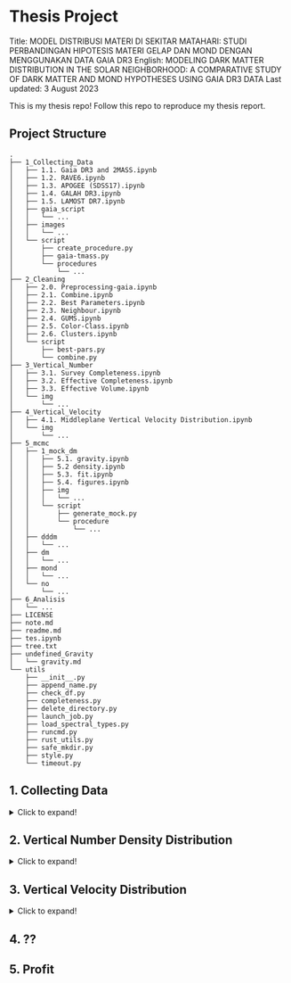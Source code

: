 # Thesis Project
Title: MODEL DISTRIBUSI MATERI DI SEKITAR MATAHARI: STUDI PERBANDINGAN HIPOTESIS MATERI GELAP DAN MOND DENGAN MENGGUNAKAN DATA GAIA DR3
English: MODELING DARK MATTER DISTRIBUTION IN THE SOLAR NEIGHBORHOOD: A COMPARATIVE STUDY OF DARK MATTER AND MOND HYPOTHESES USING GAIA DR3 DATA
Last updated: 3 August 2023 

This is my thesis repo! Follow this repo to reproduce my thesis report.

## Project Structure
```
.
├── 1_Collecting_Data
│   ├── 1.1. Gaia DR3 and 2MASS.ipynb
│   ├── 1.2. RAVE6.ipynb
│   ├── 1.3. APOGEE (SDSS17).ipynb
│   ├── 1.4. GALAH DR3.ipynb
│   ├── 1.5. LAMOST DR7.ipynb
│   ├── gaia_script
│   │   └── ...
│   ├── images
│   │   └── ...
│   └── script
│       ├── create_procedure.py
│       ├── gaia-tmass.py
│       └── procedures
│           └── ...
├── 2_Cleaning
│   ├── 2.0. Preprocessing-gaia.ipynb
│   ├── 2.1. Combine.ipynb
│   ├── 2.2. Best Parameters.ipynb
│   ├── 2.3. Neighbour.ipynb
│   ├── 2.4. GUMS.ipynb
│   ├── 2.5. Color-Class.ipynb
│   ├── 2.6. Clusters.ipynb
│   └── script
│       ├── best-pars.py
│       └── combine.py
├── 3_Vertical_Number
│   ├── 3.1. Survey Completeness.ipynb
│   ├── 3.2. Effective Completeness.ipynb
│   ├── 3.3. Effective Volume.ipynb
│   └── img
│       └── ...
├── 4_Vertical_Velocity
│   ├── 4.1. Middleplane Vertical Velocity Distribution.ipynb
│   └── img
│       └── ...
├── 5_mcmc
│   ├── 1_mock_dm
│   │   ├── 5.1. gravity.ipynb
│   │   ├── 5.2 density.ipynb
│   │   ├── 5.3. fit.ipynb
│   │   ├── 5.4. figures.ipynb
│   │   ├── img
│   │   │   └── ...
│   │   └── script
│   │       ├── generate_mock.py
│   │       └── procedure
│   │           └── ...
│   ├── dddm
│   │   └── ...
│   ├── dm
│   │   └── ...
│   ├── mond
│   │   └── ...
│   └── no
│       └── ...
├── 6_Analisis
│   └── ...
├── LICENSE
├── note.md
├── readme.md
├── tes.ipynb
├── tree.txt
├── undefined_Gravity
│   └── gravity.md
└── utils
    ├── __init__.py
    ├── append_name.py
    ├── check_df.py
    ├── completeness.py
    ├── delete_directory.py
    ├── launch_job.py
    ├── load_spectral_types.py
    ├── runcmd.py
    ├── rust_utils.py
    ├── safe_mkdir.py
    ├── style.py
    └── timeout.py
```

## 1. Collecting Data
<details>
<summary>Click to expand!</summary>

* [1.1. Gaia DR3 and 2MASS](<1. Collecting Data/1.1. Gaia DR3 and 2MASS.ipynb>)
* [1.2. RAVE6](<1. Collecting Data/1.2. RAVE6.ipynb>)
* [1.3. APOGEE (SDSS17)](<1. Collecting Data/1.3. APOGEE (SDSS17).ipynb>)
* [1.4. GALAH DR3](<1. Collecting Data/1.4. GALAH DR3.ipynb>)
* [1.5. LAMOST DR7](<1. Collecting Data/1.5. LAMOST DR7.ipynb>)
* [1.6. simple 2MASS](<1. Collecting Data/1.6. simple 2MASS.ipynb>)
</details>

## 2. Vertical Number Density Distribution
<details>
<summary>Click to expand!</summary>

* [2.1. Spectral Class](<2. Vertical Number Density/2.1. Spectral Class.ipynb>)
* [2.2. Cutting](<2. Vertical Number Density/2.2. Cutting.ipynb>)
* [2.3. Survey Completeness](<2. Vertical Number Density/2.3. Survey Completeness.ipynb>)
* [2.4. Effective Completeness](<2. Vertical Number Density/2.4. Effective Completeness.ipynb>)
* [2.5. Effective Volume](<2. Vertical Number Density/2.5. Effective Volume.ipynb>)
* [2.6. Vertical Number Density](<2. Vertical Number Density/2.6. Vertical Number Density.ipynb>)
</details>

## 3. Vertical Velocity Distribution
<details>
<summary>Click to expand!</summary>

* [3.1. Combine](<3. Vertical Velocity Distribution/3.1. Combine.ipynb>)
* [3.2. Filter rvs](<3. Vertical Velocity Distribution/3.2. Filter rvs.ipynb>)
* [3.3. Best parameters](<3. Vertical Velocity Distribution/3.3. Best parameters.ipynb>)
* [3.4. Cutting](<3. Vertical Velocity Distribution/3.4. Cutting.ipynb>)
* [3.5. Vertical Velocity Distribution](<3. Vertical Velocity Distribution/3.5. Vertical Velocity Distribution.ipynb>)

</details>

## 4. ??

## 5. Profit